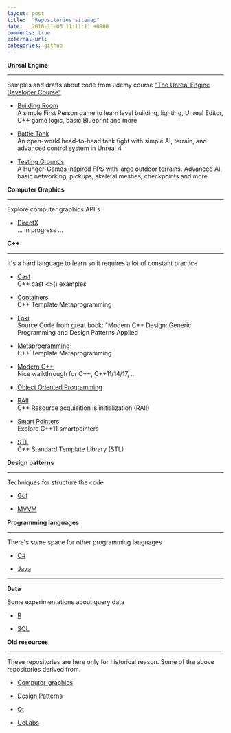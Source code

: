 ```yaml
---
layout: post
title:  "Repositories sitemap"
date:   2016-11-06 11:11:11 +0100
comments: true
external-url:
categories: github
---
```

	

**Unreal Engine**

--- 

Samples and drafts about code from udemy course ["The Unreal Engine Developer Course"](https://www.udemy.com/unrealcourse/learn/v4/)


* [Building Room](https://github.com/NelsonBilber/ue4.udemy.unrealcourse.buildingroom) <br/> A simple First Person game to learn level building, lighting, Unreal Editor, C++ game logic, basic Blueprint and more

* [Battle Tank](https://github.com/NelsonBilber/ue4.udemy.unrealcourse.battletank) <br/> An open-world head-to-head tank fight with simple AI, terrain, and advanced control system in Unreal 4

* [Testing Grounds](https://github.com/NelsonBilber/ue4.udemy.unrealcourse.testinggrounds) <br/> A Hunger-Games inspired FPS with large outdoor terrains. Advanced AI, basic networking, pickups, skeletal meshes, checkpoints and more


**Computer Graphics**

--- 


Explore computer graphics API's


* [DirectX](https://github.com/NelsonBilber/cg.directx) <br/> ... in progress ...

 

**C++**

--- 

It's a hard language to learn so it requires a lot of constant practice

* [Cast](https://github.com/NelsonBilber/cpp.cast) <br/> C++ cast <>() examples 

* [Containers](https://github.com/NelsonBilber/cpp.containers) <br/> C++ Template Metaprogramming 
 
* [Loki](https://github.com/NelsonBilber/cpp.loki) <br/> Source Code from great book: "Modern C++ Design: Generic Programming and Design Patterns Applied 

* [Metaprogramming](https://github.com/NelsonBilber/cpp.metaprogramming)<br/> C++ Template Metaprogramming 

* [Modern C++](https://github.com/NelsonBilber/cpp.moderncpp) <br/> Nice walkthrough for C++, C++11/14/17, ..

* [Object Oriented Programming](https://github.com/NelsonBilber/cpp.oop) <br>

* [RAII](https://github.com/NelsonBilber/cpp.RAII) <br/>C++ Resource acquisition is initialization (RAII) 

* [Smart Pointers](https://github.com/NelsonBilber/cpp.smartpointers)<br/> Explore C++11 smartpointers 

* [STL](https://github.com/NelsonBilber/cpp.stl) <br/> C++ Standard Template Library (STL) 



**Design patterns**

---

Techniques for structure the code

* [Gof](https://github.com/NelsonBilber/design.patterns.Gof)

* [MVVM](https://github.com/NelsonBilber/design.patterns.MVVM)



**Programming languages**

---


There's some space for other programming languages

* [C#](https://github.com/NelsonBilber/programming-languages)

* [Java](https://github.com/NelsonBilber/programming-languages)

---

**Data**

Some experimentations about query data

* [R](https://github.com/NelsonBilber/Data) 

* [SQL](https://github.com/NelsonBilber/Data)


**Old resources**

---


These repositories are here only for historical reason. Some of the above repositories derived from.
 
* [Computer-graphics](https://github.com/NelsonBilber/computer-graphics)

* [Design Patterns](https://github.com/NelsonBilber/Design-Patterns)

* [Qt](https://github.com/NelsonBilber/Qt)

* [UeLabs](https://github.com/NelsonBilber/UeLabs)
